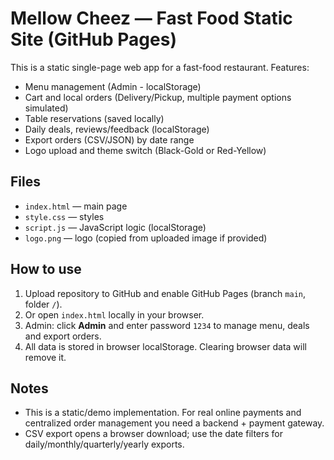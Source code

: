
# Mellow Cheez — Fast Food Static Site (GitHub Pages)

This is a static single-page web app for a fast-food restaurant.
Features:
- Menu management (Admin - localStorage)
- Cart and local orders (Delivery/Pickup, multiple payment options simulated)
- Table reservations (saved locally)
- Daily deals, reviews/feedback (localStorage)
- Export orders (CSV/JSON) by date range
- Logo upload and theme switch (Black-Gold or Red-Yellow)

## Files
- `index.html` — main page
- `style.css` — styles
- `script.js` — JavaScript logic (localStorage)
- `logo.png` — logo (copied from uploaded image if provided)

## How to use
1. Upload repository to GitHub and enable GitHub Pages (branch `main`, folder `/`).
2. Or open `index.html` locally in your browser.
3. Admin: click **Admin** and enter password `1234` to manage menu, deals and export orders.
4. All data is stored in browser localStorage. Clearing browser data will remove it.

## Notes
- This is a static/demo implementation. For real online payments and centralized order management you need a backend + payment gateway.
- CSV export opens a browser download; use the date filters for daily/monthly/quarterly/yearly exports.
